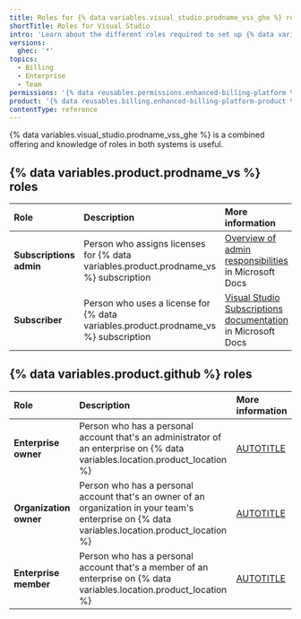 ```yaml
---
title: Roles for {% data variables.visual_studio.prodname_vss_ghe %} reference
shortTitle: Roles for Visual Studio
intro: 'Learn about the different roles required to set up {% data variables.visual_studio.prodname_vss_ghe %}.'
versions:
  ghec: '*'
topics:
  - Billing
  - Enterprise
  - Team
permissions: '{% data reusables.permissions.enhanced-billing-platform %}'
product: '{% data reusables.billing.enhanced-billing-platform-product %}'
contentType: reference
---
```


{% data variables.visual_studio.prodname_vss_ghe %} is a combined offering and knowledge of roles in both systems is useful.

## {% data variables.product.prodname_vs %} roles

| Role | Description | More information |
| :- | :- | :- |
| **Subscriptions admin** | Person who assigns licenses for {% data variables.product.prodname_vs %} subscription | [Overview of admin responsibilities](https://docs.microsoft.com/en-us/visualstudio/subscriptions/admin-responsibilities) in Microsoft Docs |
| **Subscriber** | Person who uses a license for {% data variables.product.prodname_vs %} subscription | [Visual Studio Subscriptions documentation](https://docs.microsoft.com/en-us/visualstudio/subscriptions/) in Microsoft Docs |

## {% data variables.product.github %} roles

| Role | Description | More information |
| :- | :- | :- |
| **Enterprise owner** | Person who has a personal account that's an administrator of an enterprise on {% data variables.location.product_location %} | [AUTOTITLE](/admin/user-management/managing-users-in-your-enterprise/roles-in-an-enterprise#enterprise-owner) |
| **Organization owner** | Person who has a personal account that's an owner of an organization in your team's enterprise on {% data variables.location.product_location %} | [AUTOTITLE](/organizations/managing-peoples-access-to-your-organization-with-roles/roles-in-an-organization#organization-owners) |
| **Enterprise member** | Person who has a personal account that's a member of an enterprise on {% data variables.location.product_location %} | [AUTOTITLE](/admin/user-management/managing-users-in-your-enterprise/roles-in-an-enterprise#enterprise-members)  |
